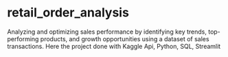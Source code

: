 # retail_order_analysis
Analyzing and optimizing sales performance by identifying key trends, top-performing products, and growth opportunities using a dataset of sales transactions. Here the project done with Kaggle Api, Python, SQL, Streamlit
